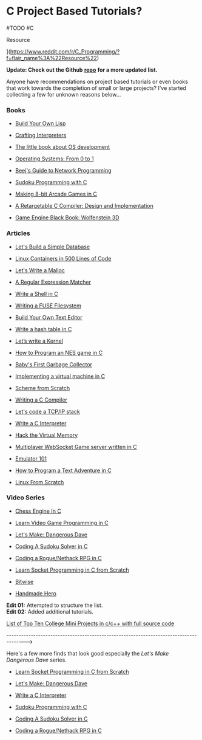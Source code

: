 # C Project Based Tutorials?

#TODO #C 

Resource

](https://www.reddit.com/r/C_Programming/?f=flair_name%3A%22Resource%22)

**Update: Check out the Github** [**repo**](https://github.com/rby90/C-Project-Based-Tutorials) **for a more updated list.**

Anyone have recommendations on project based tutorials or even books that work towards the completion of small or large projects? I've started collecting a few for unknown reasons below...

### Books

- [Build Your Own Lisp](http://www.buildyourownlisp.com/)
    
- [Crafting Interpreters](http://www.craftinginterpreters.com/)
    
- [The little book about OS development](https://littleosbook.github.io/)
    
- [Operating Systems: From 0 to 1](https://tuhdo.github.io/os01/)
    
- [Beej's Guide to Network Programming](http://beej.us/guide/bgnet/html/multi/index.html)
    
- [Sudoku Programming with C](https://www.amazon.com/dp/1484209966/)
    
- [Making 8-bit Arcade Games in C](https://www.amazon.com/dp/1545484759/)
    
- [A Retargetable C Compiler: Design and Implementation](https://www.amazon.com/dp/0805316701/)
    
- [Game Engine Black Book: Wolfenstein 3D](https://www.amazon.com/dp/1539692876/)
    

### Articles

- [Let's Build a Simple Database](https://cstack.github.io/db_tutorial/)
    
- [Linux Containers in 500 Lines of Code](https://blog.lizzie.io/linux-containers-in-500-loc.html)
    
- [Let's Write a Malloc](https://danluu.com/malloc-tutorial/)
    
- [A Regular Expression Matcher](https://www.cs.princeton.edu/courses/archive/spr09/cos333/beautiful.html)
    
- [Write a Shell in C](https://brennan.io/2015/01/16/write-a-shell-in-c/)
    
- [Writing a FUSE Filesystem](https://www.cs.nmsu.edu/~pfeiffer/fuse-tutorial/)
    
- [Build Your Own Text Editor](https://viewsourcecode.org/snaptoken/kilo/)
    
- [Write a hash table in C](https://github.com/jamesroutley/write-a-hash-table)
    
- [Let’s write a Kernel](https://arjunsreedharan.org/post/82710718100/kernel-101-lets-write-a-kernel)
    
- [How to Program an NES game in C](https://nesdoug.com/)
    
- [Baby's First Garbage Collector](http://journal.stuffwithstuff.com/2013/12/08/babys-first-garbage-collector/)
    
- [Implementing a virtual machine in C](https://felixangell.com/blog/virtual-machine-in-c)
    
- [Scheme from Scratch](http://peter.michaux.ca/articles/scheme-from-scratch-introduction)
    
- [Writing a C Compiler](https://norasandler.com/2017/11/29/Write-a-Compiler.html)
    
- [Let's code a TCP/IP stack](http://www.saminiir.com/lets-code-tcp-ip-stack-1-ethernet-arp/)
    
- [Write a C Interpreter](https://github.com/lotabout/write-a-C-interpreter)
    
- [Hack the Virtual Memory](https://blog.holbertonschool.com/hack-virtual-memory-stack-registers-assembly-code/)
    
- [Multiplayer WebSocket Game server written in C](http://www.gamedevcraft.com/2016/08/part-1-multiplayer-websocket-game.html)
    
- [Emulator 101](http://emulator101.com/)
    
- [How to Program a Text Adventure in C](https://helderman.github.io/htpataic/htpataic01.html)
    
- [Linux From Scratch](http://www.linuxfromscratch.org)
    

### Video Series

- [Chess Engine In C](https://www.youtube.com/playlist?list=PLZ1QII7yudbc-Ky058TEaOstZHVbT-2hg)
    
- [Learn Video Game Programming in C](https://www.youtube.com/playlist?list=PLT6WFYYZE6uLMcPGS3qfpYm7T_gViYMMt)
    
- [Let's Make: Dangerous Dave](https://www.youtube.com/playlist?list=PLSkJey49cOgTSj465v2KbLZ7LMn10bCF9)
    
- [Coding A Sudoku Solver in C](https://www.youtube.com/playlist?list=PLkTXsX7igf8edTYU92nU-f5Ntzuf-RKvW)
    
- [Coding a Rogue/Nethack RPG in C](https://www.youtube.com/playlist?list=PLkTXsX7igf8erbWGYT4iSAhpnJLJ0Nk5G)
    
- [Learn Socket Programming in C from Scratch](https://www.udemy.com/learn-socket-programming-in-c-from-scratch/)
    
- [Bitwise](https://github.com/pervognsen/bitwise)
    
- [Handmade Hero](https://handmadehero.org/)
    

**Edit 01:** Attempted to structure the list.  
**Edit 02:** Added additional tutorials.

[List of Top Ten College Mini Projects in c/c++ with full source code](http://www.codeincodeblock.com/2012/04/list-of-top-ten-college-mini-projects.html?m=1)

-------------------------------------------------------------------------------------->

Here's a few more finds that look good especially the _Let's Make Dangerous Dave_ series.

- [Learn Socket Programming in C from Scratch](https://www.udemy.com/learn-socket-programming-in-c-from-scratch/)
    
- [Let's Make: Dangerous Dave](https://www.youtube.com/playlist?list=PLSkJey49cOgTSj465v2KbLZ7LMn10bCF9)
    
- [Write a C Interpreter](https://github.com/lotabout/write-a-C-interpreter)
    
- [Sudoku Programming with C](https://www.amazon.com/dp/1484209966/)
    
- [Coding A Sudoku Solver in C](https://www.youtube.com/playlist?list=PLkTXsX7igf8edTYU92nU-f5Ntzuf-RKvW)
    
- [Coding a Rogue/Nethack RPG in C](https://www.youtube.com/playlist?list=PLkTXsX7igf8erbWGYT4iSAhpnJLJ0Nk5G)